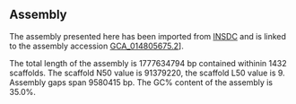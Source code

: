 **Assembly**
--------

The assembly presented here has been imported from [INSDC](http://www.insdc.org) and is linked to the assembly accession [GCA\_014805675.2](http://www.ebi.ac.uk/ena/data/view/GCA_014805675.2)].

The total length of the assembly is 1777634794 bp contained withinin 1432 scaffolds.
The scaffold N50 value is 91379220, the scaffold L50 value is 9.
Assembly gaps span 9580415 bp. The GC% content of the assembly is 35.0%.
